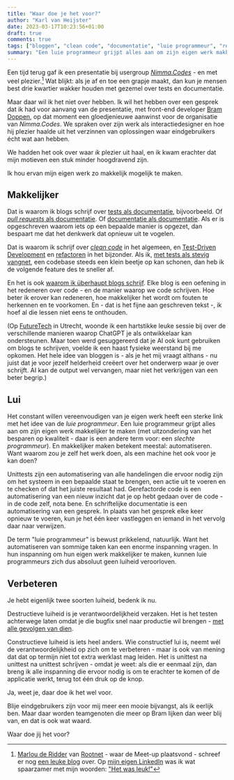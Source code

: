 ```yaml
---
title: "Waar doe je het voor?"
author: "Karl van Heijster"
date: 2023-03-17T10:23:56+01:00
draft: true
comments: true
tags: ["bloggen", "clean code", "documentatie", "luie programmeur", "refactoren", "test-driven development", "testen", "verantwoordelijkheid", "werkplezier"]
summary: "Een luie programmeur grijpt alles aan om zijn eigen werk makkelijker te maken (met uitzondering van het besparen op kwaliteit - daar is een andere term voor: een *slechte programmeur*). En makkelijker maken betekent meestal: automatiseren. Want waarom zou je zelf het werk doen, als een machine het ook voor je kan doen?"
---
```


Een tijd terug gaf ik een presentatie bij usergroup [*Nimma.Codes*](https://www.meetup.com/nimma-codes-meetup-group/events/287692035/) - en met veel plezier.[^1] Wat blijkt: als je af en toe een grapje maakt, dan kun je mensen best drie kwartier wakker houden met gezemel over tests en documentatie.


Maar daar wil ik het niet over hebben. Ik wil het hebben over een gesprek dat ik had voor aanvang van de presentatie, met front-end developer [Bram Doppen](https://www.linkedin.com/in/bramdoppen/), op dat moment een gloedjenieuwe aanwinst voor de organisatie van *Nimma.Codes*. We spraken over zijn werk als interactiedesigner en hoe hij plezier haalde uit het verzinnen van oplossingen waar eindgebruikers écht wat aan hebben. 


We hadden het ook over waar *ik* plezier uit haal, en ik kwam erachter dat mijn motieven een stuk minder hoogdravend zijn. 


Ik hou ervan mijn eigen werk zo makkelijk mogelijk te maken.


## Makkelijker


Dat is waarom ik blogs schrijf over [tests als documentatie](/blog/22/09/tests-als-documentatie/), bijvoorbeeld. Of [*pull requests* als documentatie](/blog/22/10/pull-requests-als-documentatie/). Of [documentatie als documentatie](/blog/22/09/collegiale-documentatie/). Als er is opgeschreven waarom iets op een bepaalde manier is opgezet, dan bespaart me dat het denkwerk dat opnieuw uit te vogelen.


Dat is waarom ik schrijf over [*clean code*](/tags/clean-code/) in het algemeen, en [Test-Driven Development](/tags/test-driven-development/) en [refactoren](/tags/refactoren/) in het bijzonder. Als ik, [met tests als stevig vangnet](/blog/22/09/tests-als-vangnet/), een codebase steeds een klein beetje op kan schonen, dan heb ik de volgende feature des te sneller af.


En het is ook [waarom ik überhaupt blogs schrijf](/blog/21/08/vijf-voordelen-van-bloggen/). Elke blog is een oefening in het redeneren over code - en de manier waarop we code schrijven. Hoe beter ik erover kan redeneren, hoe makkelijker het wordt om fouten te herkennen en te voorkomen. En - dat is het fijne aan geschreven tekst -, ik hoef al die lessen niet eens te onthouden.


(Op [FutureTech](https://futuretech.nl/) in Utrecht, woonde ik een hartstikke leuke sessie bij over de verschillende manieren waarop ChatGPT je als ontwikkelaar kan ondersteunen. Maar toen werd gesuggereerd dat je AI ook kunt gebruiken om blogs te schrijven, voelde ik een haast fysieke weerstand bij me opkomen. Het hele idee van bloggen is - als je het mij vraagt althans - nu juist dat je voor jezelf helderheid creëert over het onderwerp waar je over schrijft. AI kan de output wel vervangen, maar niet het verkrijgen van een beter begrip.)


## Lui


Het constant willen vereenvoudigen van je eigen werk heeft een sterke link met het idee van de *luie programmeur*. Een luie programmeur grijpt alles aan om zijn eigen werk makkelijker te maken (met uitzondering van het besparen op kwaliteit - daar is een andere term voor: een *slechte programmeur*). En makkelijker maken betekent meestal: automatiseren. Want waarom zou je zelf het werk doen, als een machine het ook voor je kan doen?


Unittests zijn een automatisering van alle handelingen die ervoor nodig zijn om het systeem in een bepaalde staat te brengen, een actie uit te voeren en te checken of dat het juiste resultaat had. Gerefactorde code is een automatisering van een nieuw inzicht dat je op hebt gedaan over de code - in de code zelf, nota bene. En schriftelijke documentatie is een automatisering van een gesprek. In plaats van het gesprek elke keer opnieuw te voeren, kun je het één keer vastleggen en iemand in het vervolg daar naar verwijzen. 


De term "luie programmeur" is bewust prikkelend, natuurlijk. Want het automatiseren van sommige taken kan een enorme inspanning vragen. In hun inspanning om hun eigen werk makkelijker te maken, kunnen luie programmeurs zich dus absoluut geen luiheid veroorloven.


## Verbeteren


Je hebt eigenlijk twee soorten luiheid, bedenk ik nu. 


Destructieve luiheid is je verantwoordelijkheid verzaken. Het is het testen achterwege laten omdat je die bugfix snel naar productie wil brengen - [met alle gevolgen van dien](/blog/22/10/de-fix-die-productie-om-zeep-hielp/).


Constructieve luiheid is iets heel anders. Wie constructief lui is, neemt wél de verantwoordelijkheid op zich om te verbeteren - maar is ook van mening dat dat op termijn niet tot extra werklast mag leiden. Het is unittest na unittest na unittest schrijven - omdat je weet: als die er eenmaal zijn, dan breng ik alle inspanning die ervoor nodig is om te erachter te komen of de applicatie werkt, terug tot één druk op de knop.


Ja, weet je, daar doe ik het wel voor. 


Blije eindgebruikers zijn voor mij meer een mooie bijvangst, als ik eerlijk ben. Maar daar worden teamgenoten die meer op Bram lijken dan weer blij van, en dat is ook wat waard. 


Waar doe jij het voor?


[^1]: [Marlou de Ridder](https://nl.linkedin.com/in/marlou-de-ridder-54733010b) van [Rootnet](https://www.rootnet.nl/) - waar de Meet-up plaatsvond - schreef er nog [een leuke blog](https://www.rootnet.nl/blogs/meetups/nimma-codes/) over. Op [mijn eigen LinkedIn](https://www.linkedin.com/in/karl-van-heijster-833503aa/) was ik wat spaarzamer met mijn woorden: ["Het was leuk!"](https://www.linkedin.com/posts/karl-van-heijster-833503aa_hoe-test-%C3%A9n-documenteer-je-een-systeem-in-activity-7037375109216526336-Es9r?utm_source=share&utm_medium=member_desktop)
